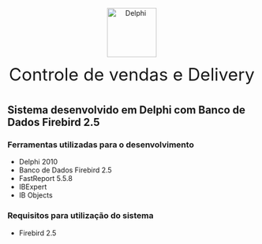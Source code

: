 <p align="center">
	<img src="https://www.embarcadero.com/images/logos/delphi-logo-128.png" width="100" height="100" alt="Delphi">	
</p>

<div align="center" style="font-size: 2.5em">Controle de vendas e Delivery</div>

#
## Sistema desenvolvido em Delphi com Banco de Dados Firebird 2.5

### Ferramentas utilizadas para o desenvolvimento
* Delphi 2010
* Banco de Dados Firebird 2.5
* FastReport 5.5.8
* IBExpert
* IB Objects

### Requisitos para utilização do sistema
* Firebird 2.5

